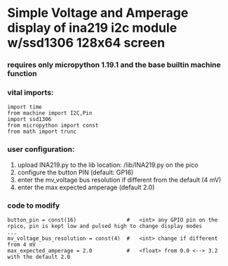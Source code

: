 # Simple Voltage and Amperage display of ina219 i2c module w/ssd1306 128x64 screen

### requires only micropython 1.19.1 and the base builtin machine function

### vital imports:
```
import time
from machine import I2C,Pin
import ssd1306
from micropython import const
from math import trunc
```

### user configuration:

1. upload INA219.py to the lib location: /lib/INA219.py on the pico
2. configure the button PIN (default: GP16) 
3. enter the mv_voltage bus resolution if different from the default (4 mV)
4. enter the max expected amperage (default 2.0)


### code to modify
```
button_pin = const(16)                #   <int> any GPIO pin on the rpico, pin is kept low and pulsed high to change display modes
...
mv_voltage_bus_resolution = const(4)  #   <int> change if different from 4 mV
max_expected_amperage = 2.0           #   <float> from 0.0 <--> 3.2 with the default 2.0

```


